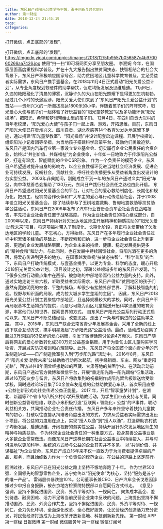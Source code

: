 ```yaml
---
title: 东风日产对阳光公益坚持不懈，勇于创新与时代同行
author: 第一财经
date: 2018-12-24 21:45:19
tags: 
categories: 
---
```

打开微信，点击底部的“发现”，
<!-- more -->
打开微信，点击底部的“发现”，
https://imgcdn.yicai.com/uppics/images/2018/12/5fb9557b056587c4b970060266aa7426.jpg
使用“扫一扫”即可将网页分享至朋友圈。
李溯婉
今年，在国家层面高度重视科学普及，并在十九大报告指出扶贫同扶志、扶智相结合的社会大背景下，东风日产积极响应国家号召，助力贫困地区儿童科学教育普及。立足受益者实际需求，东风日产携手壹基金，在2018年11月4日正式启动“阳光关爱公益计划”，从专业角度规划软硬件的助学帮扶，促进均衡发展及思维启迪。
11月6日，久违的艳阳融化了清晨的薄雾，沉静许久的大山在阳光照耀下显得更加生机勃勃。经过几个小时的长途跋涉，阳光关爱大使们来到了“东风日产阳光关爱公益计划”的首站——贵州兴义的一所海拔高达1800米的小学。伴随着孩子们的阵阵欢呼，阳光爱心大使与孩子们一起体验了好玩益智的“阳光童梦教室”以及多功能环保“阳光操场”，把阳光、希望和梦想带给山里的孩子们。
12月4日，在四川自贡大岩村的百年老校里，“阳光爱心大使”与孩子们一起上课、游戏，开拓思维。目前，东风日产阳光大使已在贵州兴义、四川自贡、湖北孝感等14个教育欠发达地区留下足迹，通过捐建“阳光童梦教室”、“阳光操场”并设计配套启迪课程、开展学校探访、组织阳光小记者团等举措，为当地孩子搭建科学启蒙平台，鼓励他们勇敢追梦。
东风日产是国内汽车行业第一家设立专业基金会、切实履行企业公民责任的合资企业，始终以“共创价值、共谋福祉”为企业使命，十年如一日地致力于传承阳光公益IP，打造有温度、智能赋能的企业CSR形象。
作为一个负责任的模范企业，东风日产希望通过提升自身的影响力，以企业良性循环促进当地社会经济发展、促进企业可持续发展，反哺社会，贡献社会，呼吁社会传播更多从受益者角度出发设计的务实型公益。
2003年非典期间，刚刚成立不到一年的东风日产通过义卖“阳光”车型，向中华慈善总会捐助了130万元，东风日产践行社会责任之路也由此开启。
东风日产希望通过阳光关爱基金会的平台，让对社会的爱心救助制度化、长期化和规范化，把员工、经销商合作伙伴和广大车主的爱心与行动传递给社会，并于2008年设立阳光关爱基金会。
除了陆续参与了玉树地震救助、鲁甸地震救助等扶贫助学公益活动，东风日产在2009年发布了汽车行业首份合资车企社会责任战略报告，率先把企业社会责任置于战略高度。
作为企业社会责任的核心组成部分，自2009年以来，东风日产持续针对欠发达地区师生开展精神和物质扶助的“阳光关爱·助教未来”项目，将这项福祉带入了制度化、长期化阶段，真正将关爱带给了欠发达地区的学龄儿童。
不忘初心，方得始终。东风日产在多年履行企业社会责任过程中积累诸多经验的基础上，不断摸索和归纳，进一步将企业社会责任上升到更高、更远的企业发展战略层面，为企业未来的持续、健康、稳定发展提供更多的“精神食粮”和动力。与此同时，也在发展中持续回馈社会，将阳光洒在更多的角落，将爱心传递到更多的地方。
在国家越发重视“扶贫必扶智”、“科学普及”的当下，东风日产打破传统模式，与壹基金携手，以更为专业、科学的态度，暖心开启2018阳光关爱公益计划。
项目设计之初，深耕公益领域多年的东风日产发现，当下很多公益行动重点集中在西部，被忽略的中部地带亟待公益力量的支持。此外，通过实地走访三省六校，听取受益者实际需求，东风日产得知“贫困地区的孩子们虽然有宽敞明亮的校舍、平整的操场，却很少有接触外部世界、了解科技智能的机会。视野与知识面的局限，成为拉大城乡学生差距的主因”。
因此，东风日产2018阳光关爱公益计划主要聚焦中部地区，且选择规模较大的学校。同时，东风日产不再局限基本生活物资的提供，而是尽可能为山区儿童输送开拓科学思维的教育资源，丰富他们认知世界、探索世界的方式。
自东风日产阳光公益系列行动正式启动以来，东风日产不断总结经验，改变思路，走出了一条与时俱进的公益助学之路。
其中，2015年，东风日产联合云南省青少年发展基金会，采用了全新的线上线下联合互动方式，携手明星发起“万步阳光路”公益活动。最终，活动成功召集了超过3万网民的63亿步的爱心捐赠，引发了微博话题讨论逾4万频次。东风日产随后将网友的爱心步数转化成300万元公益基金捐赠，用于为鲁甸山区儿童购买学习物资，开展减灾防灾培训和心理辅导。此外，东风日产将全国首个面向青少年的汽车制造讲堂——日产制造教室引入到“万步阳光路”活动中。
2016年8月，东风日产“阳光关爱·助教未来”公益助教行动再次起航，携手经销商、车主、网友“重走阳光路”，回访过往8年间曾经援助过的西藏、甘肃等地的贫困学校。在活动启动前期，东风日产通过官方微博和微信平台，开展“重走阳光路—阳光跟帖”征集活动，超过16万网友参与留言，东风日产将收集到的祝福制作成阳光留言板赠送给受赠学校，同时通过论坛召集了50余位车友组成的公益助教爱心车队，首次采用直播+公益创新形式向社会传递公益正能量。
2017 年，开启“智享童梦计划”，在湖北、新疆等7个省市的八所乡村小学开展助教活动，为学生们带去支持与关爱。同时创新公益管理思维，联合小米积极打造“互联网+ 智能化+ 公益”的IP事件，联动利益相关方，共同推动企业社会责任传播。
东风日产多年来终坚守着扶持儿童教育的初心，打破以往直接从捐赠者角度出发的方式，力求从受益者实际需求出发设计项目，将公益的力度用在点上，实现“授人以鱼”到“授人以渔”，打造帮助农村孩子均衡发展、启迪思维、开阔视野的务实性公益，持续开展针对欠发达地区师生的精神与物质扶助。
作为体现企业社会责任的一种重要方式，投身慈善公益事业是大多数企业惯常做法。而像东风日产这样长期在社会公益事业中持续投入，并与时俱进地以更加科学、系统的方式参与公益的企业其实并不多见。
以“共创价值、共谋福祉”为企业使命，东风日产成立15年来不仅一直致力于为消费者提供卓越的产品、服务，而且始终致力作为一个负责任的模范企业，在公益的道路上坚定前行。
 
 
回溯过往，东风日产已在阳光公益之路上坚持不懈地奔跑了十年。
作为世界500强、全国领先的智慧零售企业，苏宁始终以“阳光使命”为核心，坚持“服务是苏宁的唯一产品”。
雷诺股价暴跌逾10%。公司董事长兼CEO、日产汽车会长戈恩因涉嫌过少申报自身报酬，被东京地方检察院特搜部以自愿同行方式带走。
《意见》强调，坚持不懈促进国资、民资、外资平等对待、一视同仁。
聚焦成本高企、差别待遇、融资困难、活力不足等当前民营企业集中反映的问题，上海提出坚持不懈推动国资、民资、外资合作共生，坚持不懈促进国资、民资、外资平等对待、一视同仁，全力优化环境、全面深化改革、全心做好服务，让民营经济创造活力充分迸发，将民营经济打造成为上海改革开放新高地、科技创新新先锋。
第一财经
APP
第一财经
日报微博
第一财经
微信服务号
第一财经
微信订阅号
